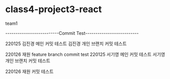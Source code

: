 # class4-project3-react
team1


--------------------------Commit Test--------------------------

220125 김진경 메인 커밋 테스트
        김진경 개인 브랜치 커밋 테스트

220126 재원 feature branch commit test
220125 서기영 메인 커밋 테스트
        서기영 개인 브랜치 커밋 테스트

220126 재원 커밋 테스트
